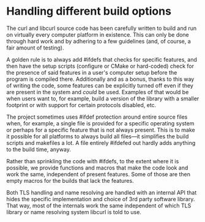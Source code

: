 # Handling different build options

The curl and libcurl source code has been carefully written to build and run
on virtually every computer platform in existence. This can only be done
through hard work and by adhering to a few guidelines (and, of course, a fair
amount of testing).

A golden rule is to always add #ifdefs that checks for specific features, and
then have the setup scripts (configure or CMake or hard-coded) check for the
presence of said features in a user's computer setup before the program is
compiled there. Additionally and as a bonus, thanks to this way of writing the
code, some features can be explicitly turned off even if they are present in
the system and *could* be used. Examples of that would be when users want to,
for example, build a version of the library with a smaller footprint or with
support for certain protocols disabled, etc.

The project sometimes uses #ifdef protection around entire source files when,
for example, a single file is provided for a specific operating system or
perhaps for a specific feature that is not always present. This is to make it
possible for all platforms to always build all files—it simplifies the build
scripts and makefiles a lot. A file entirely #ifdefed out hardly adds anything
to the build time, anyway.

Rather than sprinkling the code with #ifdefs, to the extent where it is
possible, we provide functions and macros that make the code look and work the
same, independent of present features. Some of those are then empty macros for
the builds that lack the features.

Both TLS handling and name resolving are handled with an internal API that
hides the specific implementation and choice of 3rd party software
library. That way, most of the internals work the same independent of which
TLS library or name resolving system libcurl is told to use.

